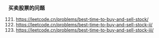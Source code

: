 ### 买卖股票的问题

121. https://leetcode.cn/problems/best-time-to-buy-and-sell-stock/
122. https://leetcode.cn/problems/best-time-to-buy-and-sell-stock-ii/
123. https://leetcode.cn/problems/best-time-to-buy-and-sell-stock-iii/
